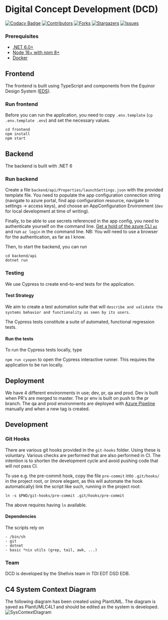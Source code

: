 # Digital Concept Development (DCD)

[![Codacy Badge](https://api.codacy.com/project/badge/Grade/684c3f46696f49dc8b95a2d789b08daf)](https://app.codacy.com/gh/equinor/dcd?utm_source=github.com&utm_medium=referral&utm_content=equinor/dcd&utm_campaign=Badge_Grade_Settings) [![Contributors][contributors-shield]][contributors-url]
[![Forks][forks-shield]][forks-url] [![Stargazers][stars-shield]][stars-url] [![Issues][issues-shield]][issues-url]

### Prerequisites

-   [.NET 6.0+](https://dotnet.microsoft.com/download/dotnet/6.0)
-   [Node 16+ with npm 8+](https://github.com/nodesource/distributions/blob/master/README.md)
-   [Docker](https://docs.docker.com/engine/install/)

## Frontend

The frontend is built using TypeScript and components from the Equinor Design System ([EDS](https://eds.equinor.com/components/component-status/)).

### Run frontend

Before you can run the application, you need to copy `.env.template` (`cp .env.template .env`) and set the necessary values.

```
cd frontend
npm install
npm start
```

## Backend

The backend is built with .NET 6

### Run backend

Create a file `backend/api/Properties/launchSettings.json` with the provided
template file. You need to populate the app configuration connection string
(navigate to azure portal, find app configuration resource, navigate to
settings -> access keys), and choose an AppConfiguration Environment (`dev` for
local development at time of writing).

Finally, to be able to use secrets referenced in the app config, you need to
authenticate yourself on the command line. [Get a hold of the azure CLI
`az`](https://docs.microsoft.com/en-us/cli/azure/install-azure-cli) and run `az
login` in the command line. NB: You will need to use a browser for the
authentication, as far as I know.

Then, to start the backend, you can run

```
cd backend/api
dotnet run
```

### Testing

We use Cypress to create end-to-end tests for the application.

#### Test Strategy

We aim to create a test automation suite that will `describe and validate the systems behavior and functionality as seen by its users`.

The Cypress tests constitute a suite of automated, functional regression tests.

#### Run the tests

To run the Cypress tests locally, type

`npm run cyopen` to open the Cypress interactive runner. This requires the application to be run locally.

## Deployment

We have 4 different environments in use; dev, pr, qa and prod. Dev is built
when PR's are merged to master. The pr env is built on push to the pr branch. The
qa and prod environments are deployed with [Azure Pipeline](https://dev.azure.com/Shellvis/DCD/_build?definitionId=40)
manually and when a new tag is created.

## Development

### Git Hooks

There are various git hooks provided in the `git-hooks` folder. Using these is
voluntary. Various checks are performed that are also performed in CI. The
intention is to shorten the development cycle and avoid pushing code that will
not pass CI.

To use e.g. the pre-commit hook, copy the file `pre-commit` into `.git/hooks/`
in the project root, or (more elegant, as this will automate the hook
automatically) link the script like such, running in the project root:

```
ln -s $PWD/git-hooks/pre-commit .git/hooks/pre-commit
```

The above requires having `ln` available.

#### Dependencies

The scripts rely on

```
- /bin/sh
- git
- dotnet
- basic *nix utils (grep, tail, awk, ...)
```

### Team

DCD is developed by the Shellvis team in TDI EDT DSD EDB.

[contributors-shield]: https://img.shields.io/github/contributors/equinor/dcd.svg?style=for-the-badge
[contributors-url]: https://github.com/equinor/dcd/graphs/contributors
[forks-shield]: https://img.shields.io/github/forks/equinor/dcd.svg?style=for-the-badge
[forks-url]: https://github.com/equinor/dcd/network/members
[stars-shield]: https://img.shields.io/github/stars/equinor/dcd.svg?style=for-the-badge
[stars-url]: https://github.com/equinor/dcd/stargazers
[issues-shield]: https://img.shields.io/github/issues/equinor/dcd.svg?style=for-the-badge
[issues-url]: https://github.com/equinor/dcd/issues
[license-shield]: https://img.shields.io/github/license/equinor/dcd.svg?style=for-the-badge
[license-url]: https://github.com/equinor/dcd/blob/master/LICENSE.txt
[linkedin-shield]: https://img.shields.io/badge/-LinkedIn-black.svg?style=for-the-badge&logo=linkedin&colorB=555
[linkedin-url]: https://linkedin.com/in/othneildrew
[product-screenshot]: images/screenshot.png

## C4 System Context Diagram
The following diagram has been created using PlantUML. The diagram is saved as PlantUMLC4L1 and should be edited as the system is developed.
![SysContextDiagram](http://www.plantuml.com/plantuml/proxy?cache=no&src=https://raw.githubusercontent.com/InGit5/dcd///main/PlantUMLC4L1)
